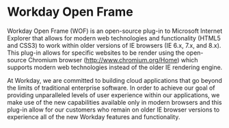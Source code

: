 Workday Open Frame
===============

Workday Open Frame (WOF) is an open-source plug-in to Microsoft Internet Explorer that allows for modern web technologies and functionality (HTML5 and CSS3) to work within older versions of IE browsers (IE 6.x, 7.x, and 8.x). This plug-in allows for specific websites to be render using the open-source Chromium browser (http://www.chromium.org/Home) which supports modern web technologies instead of the older IE rendering engine. 

At Workday, we are committed to building cloud applications that go beyond the limits of traditional enterprise software. In order to achieve our goal of providing unparalleled levels of user experience within our applications, we make use of the new capabilities available only in modern browsers and this plug-in allow for our customers who remain on older IE browser versions to experience all of the new Workday features and functionality. 
